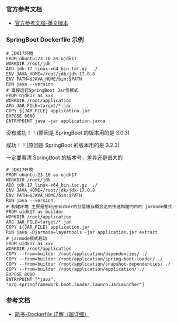 ### 官方参考文档

- [官方参考文档-英文版本](https://docs.docker.com/reference/dockerfile/)

### SpringBoot Dockerfile 示例

```shell
# JDK17环境
FROM ubuntu:23.10 as ujdk17
WORKDIR /root/jdk
ADD jdk-17_linux-x64_bin.tar.gz  ./
ENV JAVA_HOME=/root/jdk/jdk-17.0.8
ENV PATH=$JAVA_HOME/bin:$PATH
RUN java --version
# 直接运行SpringBoot Jar包模式
FROM ujdk17 as xxx
WORKDIR /root/application
ARG JAR_FILE=target/*.jar
COPY ${JAR_FILE} application.jar
EXPOSE 8080
ENTRYPOINT java -jar application.jarca
```

没有成功！！(原因是 SpringBoot 的版本用的是 3.0.3)

成功！！(原因是 SpringBoot 的版本用的是 3.2.3)

一定要看清 SpringBoot 的版本号，差异还是很大的

```shell
# JDK17环境
FROM ubuntu:23.10 as ujdk17
WORKDIR /root/jdk
ADD jdk-17_linux-x64_bin.tar.gz  ./
ENV JAVA_HOME=/root/jdk/jdk-17.0.8
ENV PATH=$JAVA_HOME/bin:$PATH
RUN java --version
# 构建环境 主要是想利用Docker的分层缓存概念达到快速构建的目的 jarmode模式
FROM ujdk17 as builder
WORKDIR /root/application
ARG JAR_FILE=target/*.jar
COPY ${JAR_FILE} application.jar
RUN java -Djarmode=layertools -jar application.jar extract
# jarmode模式启动
FROM ujdk17 as xxx
WORKDIR /root/application
COPY --from=builder /root/application/dependencies/ ./
COPY --from=builder /root/application/spring-boot-loader/ ./
COPY --from=builder /root/application/snapshot-dependencies/ ./
COPY --from=builder /root/application/application/ ./
EXPOSE 8080
ENTRYPOINT ["java", "org.springframework.boot.loader.launch.JarLauncher"]
```

### 参考文档

- [简书-Dockerfile 详解（超详细）](https://www.jianshu.com/p/4508784f6ddc)
